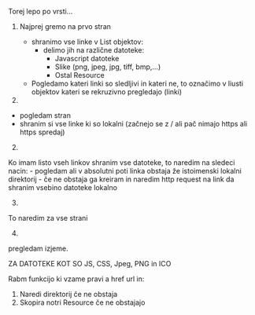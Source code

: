 ﻿Torej lepo po vrsti...

1. Najprej gremo na prvo stran 
	- shranimo vse linke v List objektov:
		- delimo jih na različne datoteke:
			- Javascript datoteke
			- Slike (png, jpeg, jpg, tiff, bmp,...)
			- Ostal Resource
	- Pogledamo kateri linki so sledljivi in kateri ne,
	to označimo v liusti objektov kateri se rekruzivno pregledajo (linki)



1.
- pogledam stran
- shranim si vse linke ki so lokalni (začnejo se z / ali pač nimajo https ali https spredaj)

2.
Ko imam listo vseh linkov
shranim vse datoteke, to naredim na sledeci nacin:
	- pogledam ali v absolutni poti linka obstaja že istoimenski lokalni direktorij
	- če ne obstaja ga kreiram in naredim http request na link da shranim vsebino datoteke lokalno

3.
To naredim za vse strani

4. 
pregledam izjeme.



ZA DATOTEKE KOT SO JS, CSS, Jpeg, PNG in ICO

Rabm funkcijo ki vzame pravi a href url in:
1. Naredi direktorij če ne obstaja
2. Skopira notri Resource če ne obstajajo

